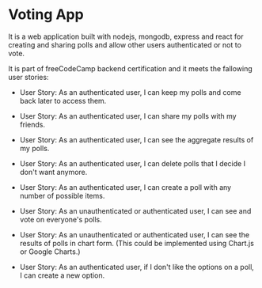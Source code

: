 # Voting App

It is a web application built with nodejs, mongodb, express and react for creating and sharing polls and allow other users authenticated or not to vote.

It is part of freeCodeCamp backend certification and it meets the fallowing user stories:

- User Story: As an authenticated user, I can keep my polls and come back later to access them.

- User Story: As an authenticated user, I can share my polls with my friends.

- User Story: As an authenticated user, I can see the aggregate results of my polls.

- User Story: As an authenticated user, I can delete polls that I decide I don't want anymore.

- User Story: As an authenticated user, I can create a poll with any number of possible items.

- User Story: As an unauthenticated or authenticated user, I can see and vote on everyone's polls.

- User Story: As an unauthenticated or authenticated user, I can see the results of polls in chart form. (This could be implemented using Chart.js or Google Charts.)

- User Story: As an authenticated user, if I don't like the options on a poll, I can create a new option.